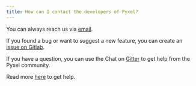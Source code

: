 ```yaml
---
title: How can I contact the developers of Pyxel?
---
```


You can always reach us via [email](pyxel@esa.int).

If you found a bug or want to suggest a new feature, you can create an [issue on Gitlab](https://gitlab.com/esa/pyxel/-/issues).

If you have a question, you can use the Chat on [Gitter](https://gitter.im/pyxel-framework/community) to get help from the Pyxel community.

Read more [here](https://esa.gitlab.io/pyxel/doc/stable/tutorials/get_help.html) to get help.